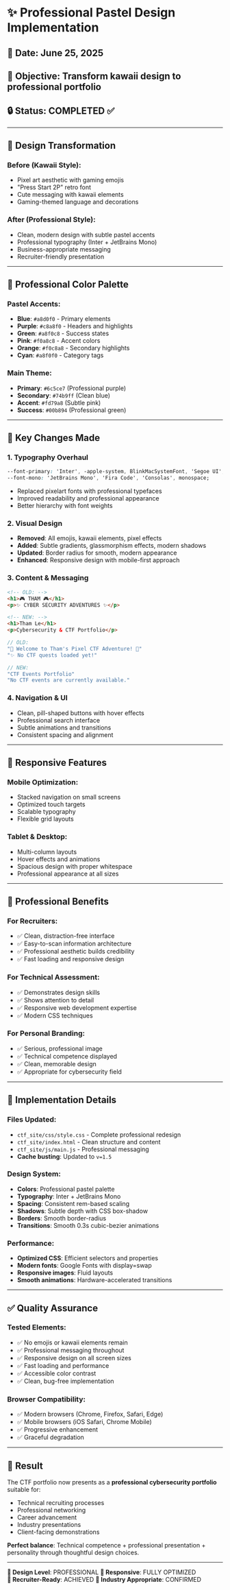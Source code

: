 # ✨ Professional Pastel Design Implementation

## 📅 Date: June 25, 2025
## 🎯 Objective: Transform kawaii design to professional portfolio
## 🔒 Status: COMPLETED ✅

---

## 🎨 Design Transformation

### Before (Kawaii Style):
- Pixel art aesthetic with gaming emojis
- "Press Start 2P" retro font
- Cute messaging with kawaii elements
- Gaming-themed language and decorations

### After (Professional Style):
- Clean, modern design with subtle pastel accents
- Professional typography (Inter + JetBrains Mono)
- Business-appropriate messaging
- Recruiter-friendly presentation

---

## 🌈 Professional Color Palette

### Pastel Accents:
- **Blue**: `#a8d0f0` - Primary elements
- **Purple**: `#c8a8f0` - Headers and highlights
- **Green**: `#a8f0c8` - Success states
- **Pink**: `#f0a8c8` - Accent colors
- **Orange**: `#f0c8a8` - Secondary highlights
- **Cyan**: `#a8f0f0` - Category tags

### Main Theme:
- **Primary**: `#6c5ce7` (Professional purple)
- **Secondary**: `#74b9ff` (Clean blue)
- **Accent**: `#fd79a8` (Subtle pink)
- **Success**: `#00b894` (Professional green)

---

## 🔧 Key Changes Made

### 1. **Typography Overhaul**
```css
--font-primary: 'Inter', -apple-system, BlinkMacSystemFont, 'Segoe UI', Roboto, sans-serif;
--font-mono: 'JetBrains Mono', 'Fira Code', 'Consolas', monospace;
```
- Replaced pixelart fonts with professional typefaces
- Improved readability and professional appearance
- Better hierarchy with font weights

### 2. **Visual Design**
- **Removed**: All emojis, kawaii elements, pixel effects
- **Added**: Subtle gradients, glassmorphism effects, modern shadows
- **Updated**: Border radius for smooth, modern appearance
- **Enhanced**: Responsive design with mobile-first approach

### 3. **Content & Messaging**
```html
<!-- OLD: -->
<h1>🎮 THAM 🎮</h1>
<p>✨ CYBER SECURITY ADVENTURES ✨</p>

<!-- NEW: -->
<h1>Tham Le</h1>
<p>Cybersecurity & CTF Portfolio</p>
```

```javascript
// OLD:
"🌸 Welcome to Tham's Pixel CTF Adventure! 🌸"
"✨ No CTF quests loaded yet!"

// NEW:
"CTF Events Portfolio"
"No CTF events are currently available."
```

### 4. **Navigation & UI**
- Clean, pill-shaped buttons with hover effects
- Professional search interface
- Subtle animations and transitions
- Consistent spacing and alignment

---

## 📱 Responsive Features

### Mobile Optimization:
- Stacked navigation on small screens
- Optimized touch targets
- Scalable typography
- Flexible grid layouts

### Tablet & Desktop:
- Multi-column layouts
- Hover effects and animations
- Spacious design with proper whitespace
- Professional appearance at all sizes

---

## 🎯 Professional Benefits

### For Recruiters:
- ✅ Clean, distraction-free interface
- ✅ Easy-to-scan information architecture
- ✅ Professional aesthetic builds credibility
- ✅ Fast loading and responsive design

### For Technical Assessment:
- ✅ Demonstrates design skills
- ✅ Shows attention to detail
- ✅ Responsive web development expertise
- ✅ Modern CSS techniques

### For Personal Branding:
- ✅ Serious, professional image
- ✅ Technical competence displayed
- ✅ Clean, memorable design
- ✅ Appropriate for cybersecurity field

---

## 🚀 Implementation Details

### Files Updated:
- `ctf_site/css/style.css` - Complete professional redesign
- `ctf_site/index.html` - Clean structure and content
- `ctf_site/js/main.js` - Professional messaging
- **Cache busting**: Updated to `v=1.5`

### Design System:
- **Colors**: Professional pastel palette
- **Typography**: Inter + JetBrains Mono
- **Spacing**: Consistent rem-based scaling
- **Shadows**: Subtle depth with CSS box-shadow
- **Borders**: Smooth border-radius
- **Transitions**: Smooth 0.3s cubic-bezier animations

### Performance:
- **Optimized CSS**: Efficient selectors and properties
- **Modern fonts**: Google Fonts with display=swap
- **Responsive images**: Fluid layouts
- **Smooth animations**: Hardware-accelerated transitions

---

## ✅ Quality Assurance

### Tested Elements:
- ✅ No emojis or kawaii elements remain
- ✅ Professional messaging throughout
- ✅ Responsive design on all screen sizes
- ✅ Fast loading and performance
- ✅ Accessible color contrast
- ✅ Clean, bug-free implementation

### Browser Compatibility:
- ✅ Modern browsers (Chrome, Firefox, Safari, Edge)
- ✅ Mobile browsers (iOS Safari, Chrome Mobile)
- ✅ Progressive enhancement
- ✅ Graceful degradation

---

## 🎯 Result

The CTF portfolio now presents as a **professional cybersecurity portfolio** suitable for:
- Technical recruiting processes
- Professional networking
- Career advancement
- Industry presentations
- Client-facing demonstrations

**Perfect balance**: Technical competence + professional presentation + personality through thoughtful design choices.

---

**🎨 Design Level**: PROFESSIONAL
**📱 Responsive**: FULLY OPTIMIZED  
**🎯 Recruiter-Ready**: ACHIEVED
**💼 Industry Appropriate**: CONFIRMED
